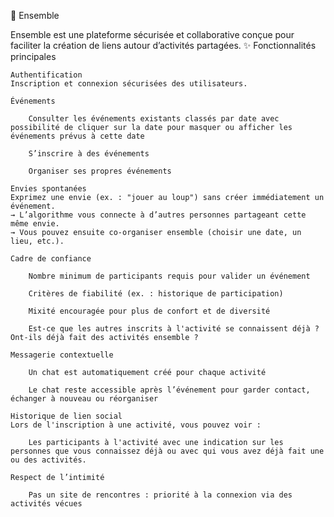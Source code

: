 🌟 Ensemble

Ensemble est une plateforme sécurisée et collaborative conçue pour faciliter la création de liens autour d’activités partagées.
✨ Fonctionnalités principales

    Authentification
    Inscription et connexion sécurisées des utilisateurs.

    Événements

        Consulter les événements existants classés par date avec possibilité de cliquer sur la date pour masquer ou afficher les événements prévus à cette date

        S’inscrire à des événements

        Organiser ses propres événements

    Envies spontanées
    Exprimez une envie (ex. : "jouer au loup") sans créer immédiatement un événement.
    → L’algorithme vous connecte à d’autres personnes partageant cette même envie.
    → Vous pouvez ensuite co-organiser ensemble (choisir une date, un lieu, etc.).

    Cadre de confiance

        Nombre minimum de participants requis pour valider un événement

        Critères de fiabilité (ex. : historique de participation)

        Mixité encouragée pour plus de confort et de diversité

        Est-ce que les autres inscrits à l'activité se connaissent déjà ? Ont-ils déjà fait des activités ensemble ?

    Messagerie contextuelle

        Un chat est automatiquement créé pour chaque activité

        Le chat reste accessible après l’événement pour garder contact, échanger à nouveau ou réorganiser

    Historique de lien social
    Lors de l'inscription à une activité, vous pouvez voir :

        Les participants à l'activité avec une indication sur les personnes que vous connaissez déjà ou avec qui vous avez déjà fait une ou des activités.

    Respect de l’intimité

        Pas un site de rencontres : priorité à la connexion via des activités vécues
